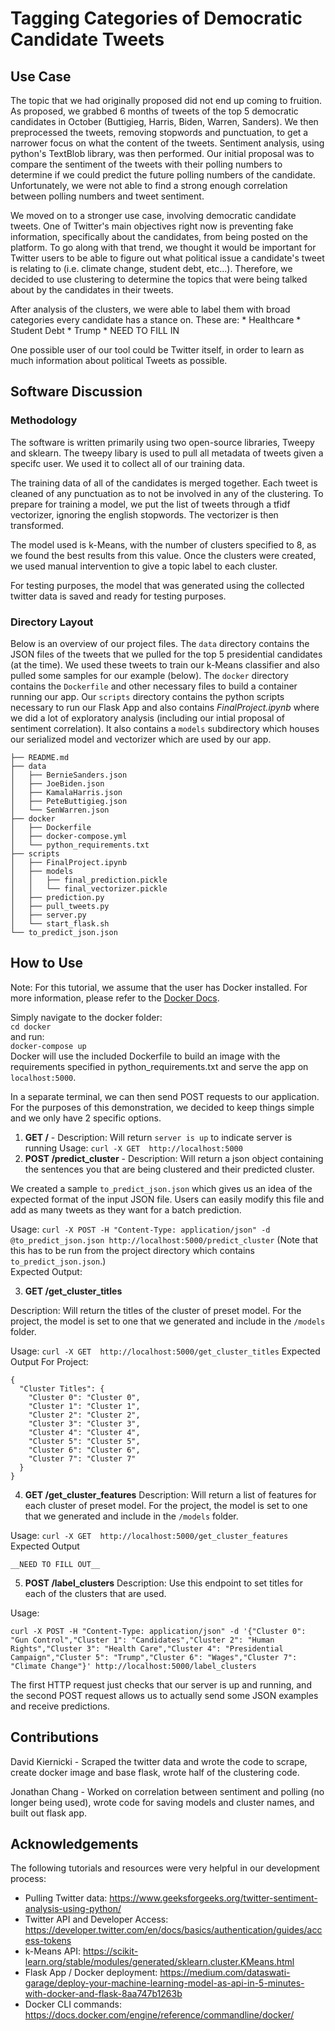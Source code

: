 # Tagging Categories of Democratic Candidate Tweets

## Use Case
The topic that we had originally proposed did not end up coming to fruition. As proposed, we grabbed 6 months of tweets of the top 5 democratic candidates in October (Buttigieg, Harris, Biden, Warren, Sanders). We then preprocessed the tweets, removing stopwords and punctuation, to get a narrower focus on what the content of the tweets. Sentiment analysis, using python's TextBlob library, was then performed. Our initial proposal was to compare the sentiment of the tweets with their polling numbers to determine if we could predict the future polling numbers of the candidate. Unfortunately, we were not able to find a strong enough correlation between polling numbers and tweet sentiment. 

We moved on to a stronger use case, involving democratic candidate tweets. One of Twitter's main objectives right now is preventing fake information, specifically about the candidates, from being posted on the platform. To go along with that trend, we thought it would be important for Twitter users to be able to figure out what political issue a candidate's tweet is relating to (i.e. climate change, student debt, etc...). Therefore, we decided to use clustering to determine the topics that were being talked about by the candidates in their tweets.

After analysis of the clusters, we were able to label them with broad categories every candidate has a stance on. These are:
    * Healthcare
    * Student Debt 
    * Trump
    * NEED TO FILL IN


One possible user of our tool could be Twitter itself, in order to learn as much information about political Tweets as possible.


## Software Discussion

### Methodology
The software is written primarily using two open-source libraries, Tweepy and sklearn. The tweepy libary is used to pull all metadata of tweets given a specifc user. We used it to collect all of our training data. 

The training data of all of the candidates is merged together. Each tweet is cleaned of any punctuation as to not be involved in any of the clustering. To prepare for training a model, we put the list of tweets through a tfidf vectorizer, ignoring the english stopwords. The vectorizer is then transformed. 

The model used is k-Means, with the number of clusters specified to 8, as we found the best results from this value. Once the clusters were created, we used manual intervention to give a topic label to each cluster. 

For testing purposes, the model that was generated using the collected twitter data is saved and ready for testing purposes. 

### Directory Layout
Below is an overview of our project files. The `data` directory contains the JSON files of the tweets that we pulled for the top 5 presidential candidates (at the time). We used these tweets to train our k-Means classifier and also pulled some samples for our example (below). The `docker` directory contains the `Dockerfile` and other necessary files to build a container running our app. Our `scripts` directory contains the python scripts necessary to run our Flask App and also contains *FinalProject.ipynb* where we did a lot of exploratory analysis (including our intial proposal of sentiment correlation). It also contains a `models` subdirectory which houses our serialized model and vectorizer which are used by our app. 
```
├── README.md
├── data
│   ├── BernieSanders.json
│   ├── JoeBiden.json
│   ├── KamalaHarris.json
│   ├── PeteButtigieg.json
│   └── SenWarren.json
├── docker
│   ├── Dockerfile
│   ├── docker-compose.yml
│   └── python_requirements.txt
├── scripts
│   ├── FinalProject.ipynb
│   ├── models
│   │   ├── final_prediction.pickle
│   │   └── final_vectorizer.pickle
│   ├── prediction.py
│   ├── pull_tweets.py
│   ├── server.py
│   └── start_flask.sh
└── to_predict_json.json
```

## How to Use
Note: For this tutorial, we assume that the user has Docker installed. For more information, please refer to the [Docker Docs](https://docs.docker.com/engine/reference/commandline/docker/).

Simply navigate to the docker folder:  
`cd docker`  
and run:  
`docker-compose up`  
Docker will use the included Dockerfile to build an image with the requirements specified in python_requirements.txt and serve the app on `localhost:5000`.

In a separate terminal, we can then send POST requests to our application. For the purposes of this demonstration, we decided to keep things simple and we only have 2 specific options.
1. **GET /** - 
Description: Will return `server is up` to indicate server is running
Usage: `curl -X GET  http://localhost:5000`
2. **POST /predict_cluster** - 
Description: Will return a json object containing the sentences you that are being clustered and their predicted cluster.

We created a sample `to_predict_json.json` which gives us an idea of the expected format of the input JSON file. Users can easily modify this file and add as many tweets as they want for a batch prediction.  

Usage: `curl -X POST -H "Content-Type: application/json" -d @to_predict_json.json http://localhost:5000/predict_cluster` (Note that this has to be run from the project directory which contains `to_predict_json.json`.)  
Expected Output: 

3. **GET /get_cluster_titles**

Description: Will return the titles of the cluster of preset model. For the project, the model is set to one that we generated and include in the `/models` folder. 

Usage: `curl -X GET  http://localhost:5000/get_cluster_titles`
Expected Output For Project: 
```
{
  "Cluster Titles": {
    "Cluster 0": "Cluster 0", 
    "Cluster 1": "Cluster 1", 
    "Cluster 2": "Cluster 2", 
    "Cluster 3": "Cluster 3", 
    "Cluster 4": "Cluster 4", 
    "Cluster 5": "Cluster 5", 
    "Cluster 6": "Cluster 6", 
    "Cluster 7": "Cluster 7"
  }
}
```
4. **GET /get_cluster_features**
Description: Will return a list of features for each cluster of preset model. For the project, the model is set to one that we generated and include in the `/models` folder. 

Usage: `curl -X GET  http://localhost:5000/get_cluster_features`
Expected Output
```
__NEED TO FILL OUT__
```
5. **POST /label_clusters**
Description: Use this endpoint to set titles for each of the clusters that are used. 

Usage:

```
curl -X POST -H "Content-Type: application/json" -d '{"Cluster 0": "Gun Control","Cluster 1": "Candidates","Cluster 2": "Human Rights","Cluster 3": "Health Care","Cluster 4": "Presidential Campaign","Cluster 5": "Trump","Cluster 6": "Wages","Cluster 7": "Climate Change"}' http://localhost:5000/label_clusters
```

The first HTTP request just checks that our server is up and running, and the second POST request allows us to actually send some JSON examples and receive predictions. 


## Contributions 

David Kiernicki - Scraped the twitter data and wrote the code to scrape, create docker image and base flask, wrote half of the clustering code. 

Jonathan Chang - Worked on correlation between sentiment and polling (no longer being used), wrote code for saving models and cluster names, and built out flask app.

## Acknowledgements
The following tutorials and resources were very helpful in our development process: 
* Pulling Twitter data: https://www.geeksforgeeks.org/twitter-sentiment-analysis-using-python/
* Twitter API and Developer Access: https://developer.twitter.com/en/docs/basics/authentication/guides/access-tokens
* k-Means API: https://scikit-learn.org/stable/modules/generated/sklearn.cluster.KMeans.html
* Flask App / Docker deployment: https://medium.com/dataswati-garage/deploy-your-machine-learning-model-as-api-in-5-minutes-with-docker-and-flask-8aa747b1263b
* Docker CLI commands: https://docs.docker.com/engine/reference/commandline/docker/